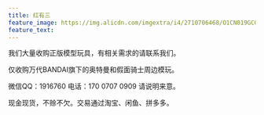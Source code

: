 ```yaml
---
title: 红有三
feature_image: https://img.alicdn.com/imgextra/i4/2710706468/O1CN019GCG4Y1xeOV5qIisd_!!2710706468.jpg
feature_text: 
---
```

<p>我们大量收购正版模型玩具，有相关需求的请联系我们。</p>
<p>仅收购万代BANDAI旗下的奥特曼和假面骑士周边模玩。</p>
<p>微信QQ：1916760 电话：170 0707 0909 请说明来意。</p>
<p>现金现货，不赊不欠。交易通过淘宝、闲鱼、拼多多。</p>

